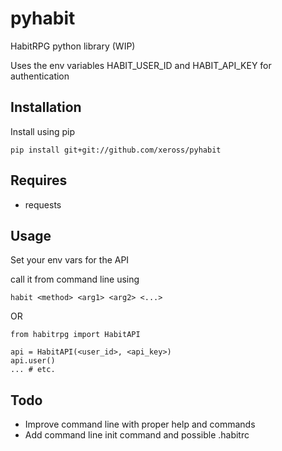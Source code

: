 pyhabit
===============

HabitRPG python library (WIP)

Uses the env variables HABIT_USER_ID and HABIT_API_KEY for authentication

Installation
------------

Install using pip

    pip install git+git://github.com/xeross/pyhabit

Requires
--------

* requests

Usage
-----

Set your env vars for the API

call it from command line using 

    habit <method> <arg1> <arg2> <...>

OR

    from habitrpg import HabitAPI

    api = HabitAPI(<user_id>, <api_key>)
    api.user()
    ... # etc.

Todo
----

* Improve command line with proper help and commands
* Add command line init command and possible .habitrc
